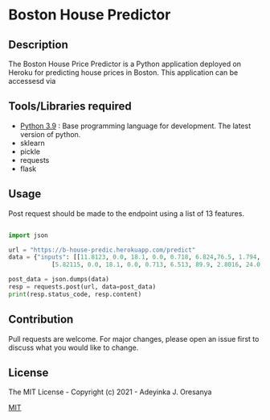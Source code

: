 # Boston House Predictor

## Description

The Boston House Price Predictor is a Python application deployed on Heroku for predicting house prices in Boston. This application can be accessesd via

## Tools/Libraries required

* [Python 3.9](https://python.org) : Base programming language for development. The latest version of python.
* sklearn
* pickle
* requests
* flask

## Usage

Post request should be made to the endpoint using a list of 13 features.

```python

import json

url = "https://b-house-predic.herokuapp.com/predict"
data = {"inputs": [[11.8123, 0.0, 18.1, 0.0, 0.718, 6.824,76.5, 1.794, 24.0, 666.0, 20.2, 48.45, 22.74],
            [5.82115, 0.0, 18.1, 0.0, 0.713, 6.513, 89.9, 2.8016, 24.0, 666.0, 20.2, 393.82, 10.29]]}

post_data = json.dumps(data)
resp = requests.post(url, data=post_data)
print(resp.status_code, resp.content)


```

## Contribution

Pull requests are welcome. For major changes, please open an issue first to discuss what you would like to change.

## License

The MIT License - Copyright (c) 2021 - Adeyinka J. Oresanya

[MIT](https://choosealicense.com/licenses/mit/)
